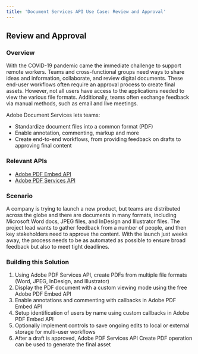 ```yaml
---
title: 'Document Services API Use Case: Review and Approval'
---
```


## Review and Approval

### Overview

With the COVID-19 pandemic came the immediate challenge to support remote workers. Teams and cross-functional groups need ways to share ideas and information, collaborate, and review digital documents. These end-user workflows often require an approval process to create final assets. However, not all users have access to the applications needed to view the various file formats. Additionally, teams often exchange feedback via manual methods, such as email and live meetings.

Adobe Document Services lets teams:

* Standardize document files into a common format (PDF)
* Enable annotation, commenting, markup and more
* Create end-to-end workflows, from providing feedback on drafts to approving final content

### Relevant APIs

* [Adobe PDF Embed API](/src/pages/apis/pdf-embed.md)
* [Adobe PDF Services API](/src/pages/apis/pdf-services.md)

### Scenario

A company is trying to launch a new product, but teams are distributed across the globe and there are documents in many formats, including Microsoft Word docs, JPEG files, and InDesign and Illustrator files. The project lead wants to gather feedback from a number of people, and then key stakeholders need to approve the content. With the launch just weeks away, the process needs to be as automated as possible to ensure broad feedback but also to meet tight deadlines.

### Building this Solution

1. Using Adobe PDF Services API, create PDFs from multiple file formats (Word, JPEG, InDesign, and Illustrator)
2. Display the PDF document with a custom viewing mode using the free Adobe PDF Embed API
3. Enable annotations and commenting with callbacks in Adobe PDF Embed API
4. Setup identification of users by name using custom callbacks in Adobe PDF Embed API
5. Optionally implement controls to save ongoing edits to local or external storage for multi-user workflows
6. After a draft is approved, Adobe PDF Services API Create PDF operation can be used to generate the final asset
